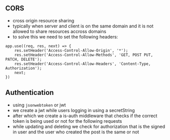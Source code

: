 ## CORS

-   cross origin resource sharing
-   typically when server and client is on the same domain and it is not allowed to share resources accross domains
-   to solve this we need to set the following headers:

```
app.use((req, res, next) => {
    res.setHeader('Access-Control-Allow-Origin', '*');
    res.setHeader('Access-Control-Allow-Methods', 'GET, POST PUT, PATCH, DELETE');
    res.setHeader('Access-Control-Allow-Headers', 'Content-Type, Authorization');
    next;
})
```

## Authentication

-   using `jsonwebtoken` or jwt
-   we create a jwt while users logging in using a secretString
-   after which we create a is-auth middleware that checks if the correct token is being used or not for the following requests
-   while updating and deleting we check for authorization that is the signed in user and the user who created the post is the same or not
